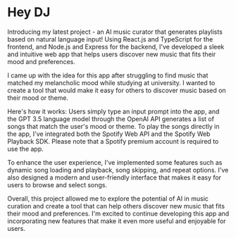# Hey DJ

Introducing my latest project - an AI music curator that generates playlists based on natural language input! Using React.js and TypeScript for the frontend, and Node.js and Express for the backend, I've developed a sleek and intuitive web app that helps users discover new music that fits their mood and preferences.

I came up with the idea for this app after struggling to find music that matched my melancholic mood while studying at university. I wanted to create a tool that would make it easy for others to discover music based on their mood or theme.

Here's how it works: Users simply type an input prompt into the app, and the GPT 3.5 language model through the OpenAI API generates a list of songs that match the user's mood or theme. To play the songs directly in the app, I've integrated both the Spotify Web API and the Spotify Web Playback SDK. Please note that a Spotify premium account is required to use the app.

To enhance the user experience, I've implemented some features such as dynamic song loading and playback, song skipping, and repeat options. I've also designed a modern and user-friendly interface that makes it easy for users to browse and select songs.

Overall, this project allowed me to explore the potential of AI in music curation and create a tool that can help others discover new music that fits their mood and preferences. I'm excited to continue developing this app and incorporating new features that make it even more useful and enjoyable for users.
